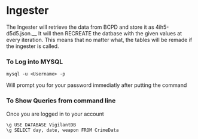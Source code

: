 # Ingester

The Ingester will retrieve the data from BCPD and store it as 4ih5-d5d5.json.__
It will then RECREATE the datbase with the given values at every iteration. This means that no matter what, the tables will be remade if the ingester is called.

### To Log into MYSQL

```
mysql -u <Username> -p 
```

Will prompt you for your password immediatly after putting the command

### To Show Queries from command line

Once you are logged in to your account

```
\g USE DATABASE VigilantDB
\g SELECT day, date, weapon FROM CrimeData
```
